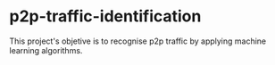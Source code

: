 # p2p-traffic-identification
This project's objetive is to recognise p2p traffic by applying machine learning algorithms.
